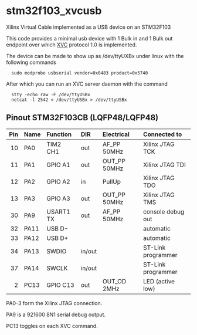 # stm32f103_xvcusb
Xilinx Virtual Cable implemented as a USB device on an STM32F103

This code provides a minimal usb device with 1 Bulk in and 1 Bulk out endpoint over
which [XVC](https://github.com/Xilinx/XilinxVirtualCable) protocol 1.0 is implemented.

The device can be made to show up as /dev/ttyUXBx under linux with the following commands
```
  sudo modprobe usbserial vendor=0x0483 product=0x5740 
```

After which you can run an XVC server daemon with the command
```
  stty -echo raw -F /dev/ttyUSBx 
  netcat -l 2542 < /dev/ttyUSBx > /dev/ttyUSBx  
```

## Pinout STM32F103CB (LQFP48/LQFP48)

| Pin | Name | Function  | DIR    | Electrical   | Connected to       |
|----:|:-----|:----------|:-------|:-------------|:-------------------|
| 10  | PA0  | TIM2 CH1  | out    | AF_PP 50MHz  | Xilinx JTAG TCK    |
| 11  | PA1  | GPIO A1   | out    | OUT_PP 50MHz | Xilinx JTAG TDI    |
| 12  | PA2  | GPIO A2   | in     | PullUp       | Xilinx JTAG TDO    |
| 13  | PA3  | GPIO A3   | out    | OUT_PP 50MHz | Xilinx JTAG TMS    |
| 30  | PA9  | USART1 TX | out    | AF_PP 50MHz  | console debug out  |
| 32  | PA11 | USB D-    |        |              | automatic          |
| 33  | PA12 | USB D+    |        |              | automatic          |
| 34  | PA13 | SWDIO     | in/out |              | ST-Link programmer |
| 37  | PA14 | SWCLK     | in/out |              | ST-Link programmer |
|  2  | PC13 | GPIO C13  | out    | OUT_OD 2MHz  | LED (active low)   |


PA0-3 form the Xilinx JTAG connection.

PA9 is a 921600 8N1 serial debug output.

PC13 toggles on each XVC command.

